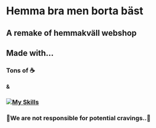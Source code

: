 # Hemma bra men borta bäst

## A remake of hemmakväll webshop

## Made with...
### Tons of ☕
#### &
### [![My Skills](https://skills.thijs.gg/icons?i=ts,html,css,bootstrap)](https://skills.thijs.gg)

### 🚨We are not responsible for potential cravings..🚨

